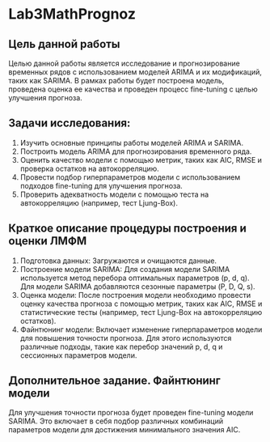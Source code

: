 # Lab3MathPrognoz

Цель данной работы
---
Целью данной работы является исследование и прогнозирование временных рядов с использованием моделей ARIMA и их модификаций, таких как SARIMA. В рамках работы будет построена модель, проведена оценка ее качества и проведен процесс fine-tuning с целью улучшения прогноза.

Задачи исследования:
---
1. Изучить основные принципы работы моделей ARIMA и SARIMA.
2. Построить модель ARIMA для прогнозирования временного ряда.
3. Оценить качество модели с помощью метрик, таких как AIC, RMSE и проверка остатков на автокорреляцию.
4. Провести подбор гиперпараметров модели с использованием подходов fine-tuning для улучшения прогноза.
5. Проверить адекватность модели с помощью теста на автокорреляцию (например, тест Ljung-Box).


Краткое описание процедуры построения и оценки ЛМФМ
---
1. Подготовка данных: Загружаются и очищаются данные. 
2. Построение модели SARIMA: Для создания модели SARIMA используется метод перебора оптимальных параметров (p, d, q). Для модели SARIMA добавляются сезонные параметры (P, D, Q, s).
3. Оценка модели: После построения модели необходимо провести оценку качества прогноза с помощью метрик, таких как AIC, RMSE и статистические тесты (например, тест Ljung-Box на автокорреляцию остатков).
4. Файнтюнинг модели: Включает изменение гиперпараметров модели для повышения точности прогноза. Для этого используются различные подходы, такие как перебор значений p, d, q и сессионных параметров модели.


Дополнительное задание. Файнтюнинг модели
---
Для улучшения точности прогноза будет проведен fine-tuning модели SARIMA. Это включает в себя подбор различных комбинаций параметров модели для достижения минимального значения AIC.
